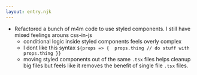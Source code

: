 ```yaml
---
layout: entry.njk
---
```


- Refactored a bunch of m4m code to use styled components. I still have mixed feelings arouns css-in-js
    - conditional logic inside styled components feels overly complex
    - I dont like this syntax `${props => {  props.thing // do stuff with props.thing }}`
    - moving styled components out of the same `.tsx` files helps cleanup big files but feels like it removes the benefit of single file `.tsx` files.
